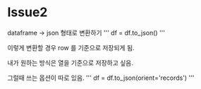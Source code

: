 # Issue2 

dataframe -> json 형태로 변환하기 
'''
df = df.to_json() 
'''
  
이렇게 변환할 경우 row 를 기준으로 저장되게 됨. 

내가 원하는 방식은 열을 기준으로 저장하고 싶음.

그럴때 쓰는 옵션이 따로 있음. 
'''
df = df.to_json(orient='records')
'''
